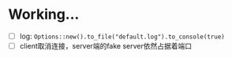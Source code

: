 # Working...

- [ ] log: `Options::new().to_file("default.log").to_console(true)`
- [ ] client取消连接，server端的fake server依然占据着端口